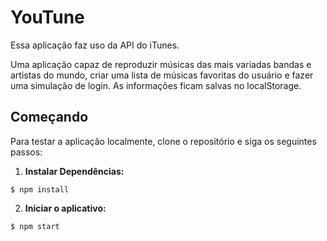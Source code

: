 # YouTune

Essa aplicação faz uso da API do iTunes.

Uma aplicação capaz de reproduzir músicas das mais variadas bandas e artistas do mundo, criar uma lista de músicas favoritas do usuário e fazer uma simulação de login. As informações ficam salvas no localStorage.

## Começando

Para testar a aplicação localmente, clone o repositório e siga os seguintes passos:

1. **Instalar Dependências:**

```
$ npm install
```

2. **Iniciar o aplicativo:**

```
$ npm start
```